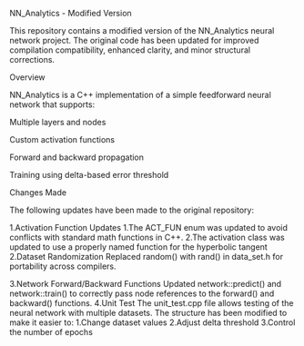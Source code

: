 NN_Analytics - Modified Version

This repository contains a modified version of the NN_Analytics neural network project. The original code has been updated for improved compilation compatibility, enhanced clarity, and minor structural corrections.

Overview

NN_Analytics is a C++ implementation of a simple feedforward neural network that supports:

Multiple layers and nodes

Custom activation functions

Forward and backward propagation

Training using delta-based error threshold

Changes Made

The following updates have been made to the original repository:

 1.Activation Function Updates
    1.The ACT_FUN enum was updated to avoid conflicts with standard math functions in C++.
    2.The activation class was updated to use a properly named function for the hyperbolic tangent
2.Dataset Randomization
      Replaced random() with rand() in data_set.h for portability across compilers.

3.Network Forward/Backward Functions
      Updated network::predict() and network::train() to correctly pass node references to the forward() and backward() functions.
4.Unit Test
       The unit_test.cpp file allows testing of the neural network with multiple datasets. The structure has been modified to make it easier to:
        1.Change dataset values
        2.Adjust delta threshold
        3.Control the number of epochs
    

